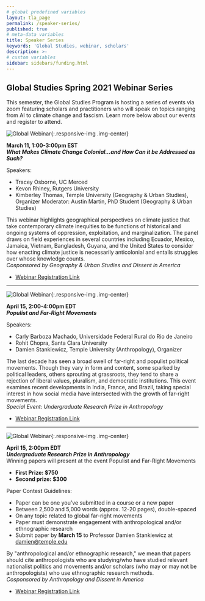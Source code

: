 ```yaml
---
# global predefined variables
layout: tla_page
permalink: /speaker-series/
published: true
# meta-data variables
title: Speaker Series
keywords: 'Global Studies, webinar, scholars'
description: >-
# custom variables
sidebar: sidebars/funding.html  
---
```

## Global Studies Spring 2021 Webinar Series
This semester, the Global Studies Program is hosting a series of events via zoom featuring scholars and practitioners who will speak on topics ranging from AI to climate change and fascism. Learn more below about our events and register to attend.

![Global Webinar]({{site.baseurl}}/media/C-2.png){:.responsive-img .img-center}

**March 11, 1:00-3:00pm EST**<br>
**_What Makes Climate Change Colonial...and How Can it be Addressed as Such?_**<br>

Speakers:
- Tracey Osborne, UC Merced
- Kevon Rhiney, Rutgers University
- Kimberley Thomas, Temple University (Geography & Urban Studies), Organizer Moderator: Austin Martin, PhD Student (Geography & Urban Studies)

This webinar highlights geographical perspectives on climate justice that take contemporary climate inequities to be functions of historical and ongoing systems of oppression, exploitation, and marginalization. The panel draws on field experiences in several countries including Ecuador, Mexico, Jamaica, Vietnam, Bangladesh, Guyana, and the United States to consider how enacting climate justice is necessarily anticolonial and entails struggles over whose knowledge counts.<br>
_Cosponsored by Geography & Urban Studies and Dissent in America_<br>
- [Webinar Registration Link](https://bit.ly/3pY7296)

___

![Global Webinar]({{site.baseurl}}/media/C-3.png){:.responsive-img .img-center}

**April 15, 2:00-4:00pm EDT**<br>
**_Populist and Far-Right Movements_**<br>

Speakers:
- Carly Barboza Machado, Universidade Federal Rural do Rio de Janeiro 
- Rohit Chopra, Santa Clara University
- Damien Stankiewicz, Temple University (Anthropology), Organizer

The last decade has seen a broad swell of far-right and populist political movements. Though they vary in form and content, some sparked by political leaders, others sprouting at grassroots, they tend to share a rejection of liberal values, pluralism, and democratic institutions. This event examines recent developments in India, France, and Brazil, taking special interest in how social media have intersected with the growth of far-right movements.<br>
_Special Event: Undergraduate Research Prize in Anthropology_<br>
- [Webinar Registration Link](https://bit.ly/3pYsA5T)

___

![Global Webinar]({{site.baseurl}}/media/C-4.png){:.responsive-img .img-center}

**April 15, 2:00pm EDT**<br>
**_Undergraduate Research Prize in Anthropology_**<br>
Winning papers will present at the event Populist and Far-Right Movements
- **First Prize: $750** 
- **Second prize: $300**<br>

Paper Contest Guidelines:
- Paper can be one you’ve submitted in a course or a new paper
- Between 2,500 and 5,000 words (approx. 12-20 pages), double-spaced
- On any topic related to global far-right movements
- Paper must demonstrate engagement with anthropological and/or ethnographic research
- Submit paper by **March 15** to Professor Damien Stankiewicz at [damien@temple.edu](mailto:damien@temple.edu)

By "anthropological and/or ethnographic research," we mean that papers should cite anthropologists who are studying/who have studied relevant nationalist politics and movements and/or scholars (who may or may not be anthropologists) who use ethnographic research methods.<br>
_Cosponsored by Anthropology and Dissent in America_
- [Webinar Registration Link](https://bit.ly/3pYsA5T)
